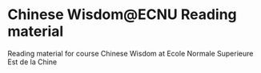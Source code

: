 # Chinese Wisdom@ECNU Reading material
 Reading material for course Chinese Wisdom at Ecole Normale Superieure Est de la Chine
